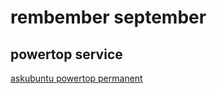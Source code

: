 # rembember september

## powertop service

[askubuntu powertop permanent](https://askubuntu.com/questions/112705/how-do-i-make-powertop-changes-permanent)
